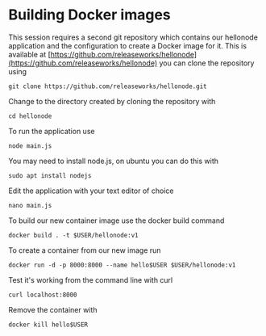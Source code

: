 # Building Docker images

This session requires a second git repository which contains our hellonode application and the configuration to create a Docker image for it. This is available at [https://github.com/releaseworks/hellonode](https://github.com/releaseworks/hellonode) you can clone the repository using 
```
git clone https://github.com/releaseworks/hellonode.git
```

Change to the directory created by cloning the repository with 
```
cd hellonode
```

To run the application use
```
node main.js
```

You may need to install node.js, on ubuntu you can do this with
```
sudo apt install nodejs
```

Edit the application with your text editor of choice
```
nano main.js
```

To build our new container image use the docker build command
```
docker build . -t $USER/hellonode:v1
```

To create a container from our new image run
```
docker run -d -p 8000:8000 --name hello$USER $USER/hellonode:v1
```

Test it's working from the command line with curl
```
curl localhost:8000
```

Remove the container with
```
docker kill hello$USER
```